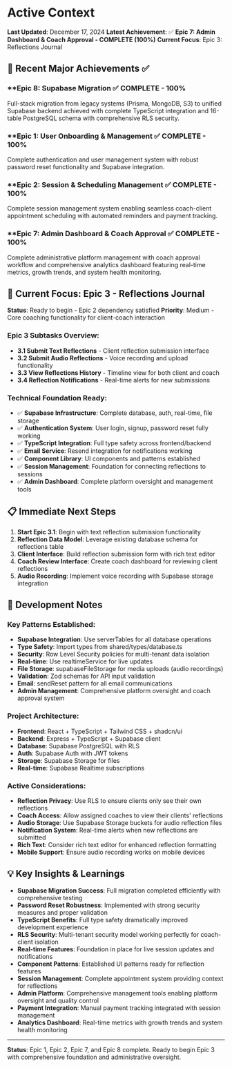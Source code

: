 # Active Context

**Last Updated**: December 17, 2024
**Latest Achievement**: ✅ **Epic 7: Admin Dashboard & Coach Approval - COMPLETE (100%)**
**Current Focus**: Epic 3: Reflections Journal

## 🎯 **Recent Major Achievements** ✅

### **Epic 8: Supabase Migration ✅ **COMPLETE - 100%** 
Full-stack migration from legacy systems (Prisma, MongoDB, S3) to unified Supabase backend achieved with complete TypeScript integration and 16-table PostgreSQL schema with comprehensive RLS security.

### **Epic 1: User Onboarding & Management ✅ **COMPLETE - 100%**
Complete authentication and user management system with robust password reset functionality and Supabase integration.

### **Epic 2: Session & Scheduling Management ✅ **COMPLETE - 100%**
Complete session management system enabling seamless coach-client appointment scheduling with automated reminders and payment tracking.

### **Epic 7: Admin Dashboard & Coach Approval ✅ **COMPLETE - 100%**
Complete administrative platform management with coach approval workflow and comprehensive analytics dashboard featuring real-time metrics, growth trends, and system health monitoring.

## 🚀 **Current Focus: Epic 3 - Reflections Journal**

**Status**: Ready to begin - Epic 2 dependency satisfied
**Priority**: Medium - Core coaching functionality for client-coach interaction

### **Epic 3 Subtasks Overview**:
- **3.1 Submit Text Reflections** - Client reflection submission interface
- **3.2 Submit Audio Reflections** - Voice recording and upload functionality  
- **3.3 View Reflections History** - Timeline view for both client and coach
- **3.4 Reflection Notifications** - Real-time alerts for new submissions

### **Technical Foundation Ready**:
- ✅ **Supabase Infrastructure**: Complete database, auth, real-time, file storage
- ✅ **Authentication System**: User login, signup, password reset fully working
- ✅ **TypeScript Integration**: Full type safety across frontend/backend
- ✅ **Email Service**: Resend integration for notifications working
- ✅ **Component Library**: UI components and patterns established
- ✅ **Session Management**: Foundation for connecting reflections to sessions
- ✅ **Admin Dashboard**: Complete platform oversight and management tools

## 📋 **Immediate Next Steps**

1. **Start Epic 3.1**: Begin with text reflection submission functionality
2. **Reflection Data Model**: Leverage existing database schema for reflections table
3. **Client Interface**: Build reflection submission form with rich text editor
4. **Coach Review Interface**: Create coach dashboard for reviewing client reflections
5. **Audio Recording**: Implement voice recording with Supabase storage integration

## 🔧 **Development Notes**

### **Key Patterns Established**:
- **Supabase Integration**: Use serverTables for all database operations
- **Type Safety**: Import types from shared/types/database.ts
- **Security**: Row Level Security policies for multi-tenant data isolation
- **Real-time**: Use realtimeService for live updates
- **File Storage**: supabaseFileStorage for media uploads (audio recordings)
- **Validation**: Zod schemas for API input validation
- **Email**: sendReset pattern for all email communications
- **Admin Management**: Comprehensive platform oversight and coach approval system

### **Project Architecture**:
- **Frontend**: React + TypeScript + Tailwind CSS + shadcn/ui
- **Backend**: Express + TypeScript + Supabase client
- **Database**: Supabase PostgreSQL with RLS
- **Auth**: Supabase Auth with JWT tokens
- **Storage**: Supabase Storage for files
- **Real-time**: Supabase Realtime subscriptions

### **Active Considerations**:
- **Reflection Privacy**: Use RLS to ensure clients only see their own reflections
- **Coach Access**: Allow assigned coaches to view their clients' reflections
- **Audio Storage**: Use Supabase Storage buckets for audio reflection files
- **Notification System**: Real-time alerts when new reflections are submitted
- **Rich Text**: Consider rich text editor for enhanced reflection formatting
- **Mobile Support**: Ensure audio recording works on mobile devices

## 💡 **Key Insights & Learnings**

- **Supabase Migration Success**: Full migration completed efficiently with comprehensive testing
- **Password Reset Robustness**: Implemented with strong security measures and proper validation
- **TypeScript Benefits**: Full type safety dramatically improved development experience
- **RLS Security**: Multi-tenant security model working perfectly for coach-client isolation
- **Real-time Features**: Foundation in place for live session updates and notifications
- **Component Patterns**: Established UI patterns ready for reflection features
- **Session Management**: Complete appointment system providing context for reflections
- **Admin Platform**: Comprehensive management tools enabling platform oversight and quality control
- **Payment Integration**: Manual payment tracking integrated with session management
- **Analytics Dashboard**: Real-time metrics with growth trends and system health monitoring

---

**Status**: Epic 1, Epic 2, Epic 7, and Epic 8 complete. Ready to begin Epic 3 with comprehensive foundation and administrative oversight.